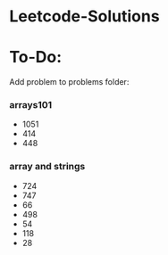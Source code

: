 # Leetcode-Solutions

# To-Do:
Add problem to problems folder:
### arrays101
- 1051
- 414
- 448
### array and strings
- 724
- 747
- 66
- 498
- 54
- 118
- 28
